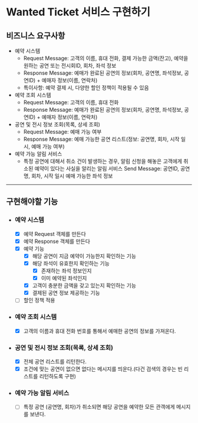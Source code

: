 # Wanted Ticket 서비스 구현하기

## 비즈니스 요구사항

- 예약 시스템
    - Request Message: 고객의 이름, 휴대 전화, 결제 가능한 금액(잔고), 예약을 원하는 공연 또는 전시회ID, 회차, 좌석 정보
    - Response Message: 예매가 완료된 공연의 정보(회차, 공연명, 좌석정보, 공연ID) + 예매자 정보(이름, 연락처)
    - 특이사항: 예약 결제 시, 다양한 할인 정책이 적용될 수 있음
- 예약 조회 시스템
    - Request Message: 고객의 이름, 휴대 전화
    - Response Message: 예매가 완료된 공연의 정보(회차, 공연명, 좌석정보, 공연ID) + 예매자 정보(이름, 연락처)
- 공연 및 전시 정보 조회(목록, 상세 조회)
  - Request Message: 예매 가능 여부
  - Response Message: 예매 가능한 공연 리스트(정보: 공연명, 회차, 시작 일시, 예매 가능 여부)
- 예약 가능 알림 서비스
  - 특정 공연에 대해서 취소 건이 발생하는 경우, 알림 신청을 해놓은 고객에게 취소된 예약이 있다는 사실을 알리는 알림 서비스
  Send Message: 공연ID, 공연명, 회차, 시작 일시 예매 가능한 좌석 정보
---
## 구현해야할 기능

- ### 예약 시스템
  - [x] 예약 Request 객체를 만든다
  - [x] 예약 Response 객체를 만든다
  - [x] 예약 기능
    - [x] 해당 공연이 지금 예약이 가능한지 확인하는 기능
    - [x] 해당 좌석이 유효한지 확인하는 기능
      - [x] 존재하는 좌석 정보인지
      - [x] 이미 예약된 좌석인지
    - [x] 고객이 충분한 금액을 갖고 있는지 확인하는 기능
    - [x] 결제된 공연 정보 제공하는 기능
  - [ ] 할인 정책 적용
- ### 예약 조회 시스템
  - [x] 고객의 이름과 휴대 전화 번호를 통해서 예매한 공연의 정보를 가져온다.
- ### 공연 및 전시 정보 조회(목록, 상세 조회)
  - [x] 전체 공연 리스트를 리턴한다.
  - [x] 조건에 맞는 공연이 없으면 없다는 메시지를 띄운다.(다건 검색의 경우는 빈 리스트를 리턴하도록 구현)
- ### 예약 가능 알림 서비스
  - [ ] 특정 공연 (공연명, 회차)가 취소되면 해당 공연을 예약한 모든 관객에게 메시지를 보낸다.